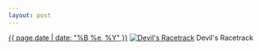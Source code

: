 ```yaml
---
layout: post
---
```


<p>
  <time><a href="/577">{{ page.date | date: "%B %e, %Y" }}</a></time>
  <a href="/577"><img src="{{ site.assets_url }}/577-640.jpg" srcset="{{ site.assets_url }}/577-320.jpg 320w, {{ site.assets_url }}/577-640.jpg 640w, {{ site.assets_url }}/577-960.jpg 960w, {{ site.assets_url }}/577-1280.jpg 1280w" sizes="(min-width: 700px) 50vw, calc(100vw - 2rem)" alt="Devil&#x27;s Racetrack" /></a>
  <span>Devil&#x27;s Racetrack</span>
</p>
